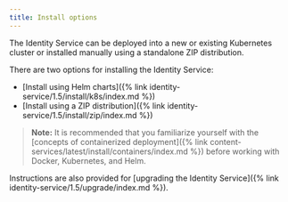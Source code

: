 ```yaml
---
title: Install options
---
```


The Identity Service can be deployed into a new or existing Kubernetes cluster or installed manually using a standalone ZIP distribution.

There are two options for installing the Identity Service:

* [Install using Helm charts]({% link identity-service/1.5/install/k8s/index.md %})
* [Install using a ZIP distribution]({% link identity-service/1.5/install/zip/index.md %})

> **Note:** It is recommended that you familiarize yourself with the [concepts of containerized deployment]({% link content-services/latest/install/containers/index.md %}) before working with Docker, Kubernetes, and Helm.

Instructions are also provided for [upgrading the Identity Service]({% link identity-service/1.5/upgrade/index.md %}).

